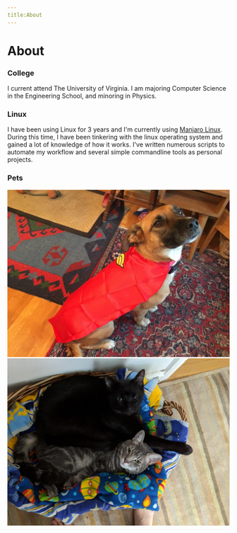 ```yaml
---
title:About
---
```


# About

### College
I current attend The University of Virginia. I am majoring Computer Science in the Engineering School, and minoring in Physics.

### Linux
I have been using Linux for 3 years and I'm currently using [Manjaro Linux](https://manjaro.org). During this time, I have been tinkering with the linux operating system and gained a lot of knowledge of how it works. I've written numerous scripts to automate my workflow and several simple commandline tools as personal projects.

<!--### Spaaace-->

<!--### D&D-->

### Pets
<img src="/files/img/bella_wonderwoman.jpg">
<img src="/files/img/inky_shiro_basket.jpg">
